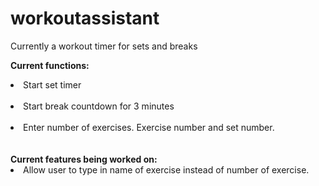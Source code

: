 # workoutassistant
Currently a workout timer for sets and breaks

<b>Current functions: </b> <br />
<li>Start set timer</li> <br />
<li>Start break countdown for 3 minutes</li><br />
<li>Enter number of exercises. Exercise number and set number. </li>
<br /><br />
<b>Current features being worked on: </b><br />
<li>Allow user to type in name of exercise instead of number of exercise. </li>
